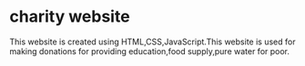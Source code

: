 # charity website
This website is created using HTML,CSS,JavaScript.This website is used for making donations for providing education,food supply,pure water for poor.
